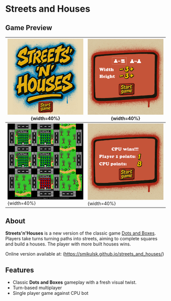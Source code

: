 # Streets and Houses




## Game Preview

| ![Title Screen](https://github.com/smikulsk/streets_and_houses/blob/master/docs/title_screen.png){width=40%} | ![Main menu](https://github.com/smikulsk/streets_and_houses/blob/master/docs/settings.png){width=40%} |
|-------------------------|-------------------------|
| ![Gameplay](https://github.com/smikulsk/streets_and_houses/blob/master/docs/gameplay.png){width=40%} | ![Results](https://github.com/smikulsk/streets_and_houses/blob/master/docs/results.png){width=40%} |

## About

**Streets'n'Houses** is a new version of the classic game [Dots and Boxes](https://en.wikipedia.org/wiki/Dots_and_boxes). Players take turns turning paths into streets, aiming to complete squares and build a houses.
The player with more built houses wins.

Online version available at: (https://smikulsk.github.io/streets_and_houses/)

## Features

- Classic **Dots and Boxes** gameplay with a fresh visual twist.
- Turn-based multiplayer
- Single player game against CPU bot
